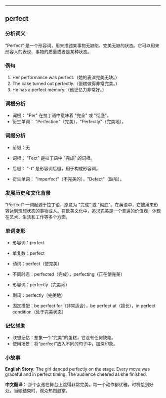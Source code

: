 
---------------
## perfect
### 分析词义
"Perfect" 是一个形容词，用来描述某事物无缺陷、完美无缺的状态。它可以用来形容人的表现、事物的质量或者是某种状态。

### 例句
1. Her performance was perfect.（她的表演完美无缺。）
2. The cake turned out perfectly.（蛋糕做得非常完美。）
3. He has a perfect memory.（他记忆力非常好。）

### 词根分析
- 词根： "Per" 在拉丁语中意味着 "完全" 或 "彻底"。
- 衍生单词： "Perfection"（完美），"Perfectly"（完美地）。

### 词缀分析
- 前缀：无
- 词根： "Fect" 是拉丁语中 "完成" 的词根。
- 后缀： "-t" 是形容词后缀，用于构成形容词。

- 衍生单词： "Imperfect"（不完美的），"Defect"（缺陷）。

### 发展历史和文化背景
"Perfect" 一词起源于拉丁语，原意为 "完成" 或 "彻底"。在英语中，它被用来形容达到理想状态的事物或人。在欧美文化中，追求完美是一个普遍的价值观，体现在艺术、生活和工作等多个方面。

### 单词变形
- 形容词：perfect
- 单复数：perfect
- 动词：perfect（使完美）
- 不同时态：perfected（完成），perfecting（正在使完美）
- 形容词：perfectly（完美地）
- 副词：perfectly（完美地）

- 固定搭配：be perfect for（非常适合），be perfect at（擅长），in perfect condition（处于完美状态）

### 记忆辅助
- 联想记忆：想象一个“完美”的蛋糕，它没有任何缺陷。
- 使用场景：将“perfect”放入不同的句子中，加深印象。

### 小故事
**English Story:**
The girl danced perfectly on the stage. Every move was graceful and in perfect timing. The audience cheered as she finished.

**中文翻译：**
那个女孩在舞台上跳得非常完美。每一个动作都优雅，时机恰到好处。当她结束时，观众热烈鼓掌。

